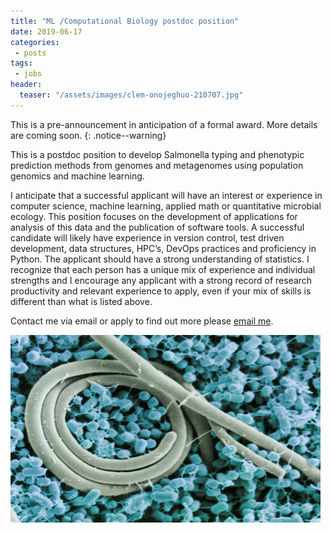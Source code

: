```yaml
---
title: "ML /Computational Biology postdoc position"
date: 2019-06-17
categories:
 - posts
tags:
 - jobs
header:
  teaser: "/assets/images/clem-onojeghuo-210707.jpg"
---
```


This is a pre-announcement in anticipation of a formal award. More details
are coming soon.
{: .notice--warning}

This is a postdoc position to develop Salmonella typing and
phenotypic prediction methods from genomes and
metagenomes using population genomics and machine learning.

I anticipate that a successful applicant will have an interest or experience in
computer science, machine learning, applied math or quantitative microbial
ecology. This position focuses on the development of applications for analysis
of this data and the publication of software tools. A successful candidate will
likely have experience in version control, test driven development, data
structures, HPC’s, DevOps practices and proficiency in Python. The applicant
should have a strong understanding of statistics. I recognize that each person
has a unique mix of experience and individual strengths and I encourage any
applicant with a strong record of research productivity and relevant experience
to apply, even if your mix of skills is different than what is listed above.

Contact me via email or apply to find out more please [email me](mailto:adam.rivers@usda.gov?Subject=ML-postdoc-position).

![](/assets/images/Salmonella_enteritidis_USDA.jpg)
